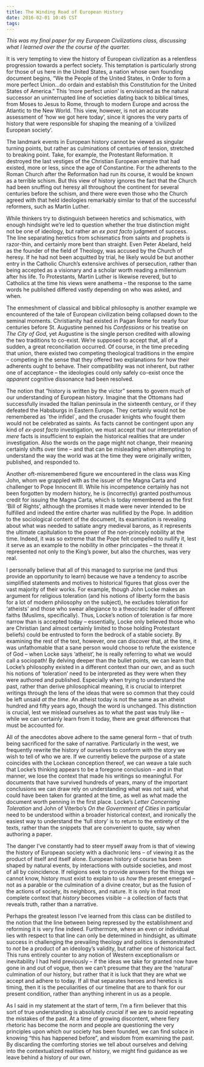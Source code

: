 ```yaml
---
title: The Winding Road of European History
date: 2016-02-01 10:45 CST
tags:
---
```


*This was my final paper for my European Civilizations class, discussing what
I learned over the the course of the quarter.*

It is very tempting to view the history of European civilization as a
relentless progression towards a perfect society. This temptation is
particularly strong for those of us here in the United States, a nation
whose own founding document begins, “We the People of the United States,
in Order to form a more perfect Union…do ordain and establish this
Constitution for the United States of America.” This ‘more perfect
union’ is envisioned as the natural successor an uninterrupted line of
societies dating back to biblical times, from Moses to Jesus to Rome,
through to modern Europe and across the Atlantic to the New World. This
view, however, is not an accurate assessment of ‘how we got here today’,
since it ignores the very parts of history that were responsible for
shaping the meaning of a ‘civilized European society’.

<!-- more -->

The landmark events in European history cannot be viewed as singular
turning points, but rather as culminations of centuries of tension,
stretched to breaking point. Take, for example, the Protestant
Reformation. It destroyed the last vestiges of the Christian European
empire that had existed, more or less, since the age of Constantine. For
the adherents to the Roman Church after the Reformation had run its
course, it would be known as a terrible schism. But this view of history
ignores the fact that the Church had been snuffing out heresy all
throughout the continent for several centuries before the schism, and
there were even those who the Church agreed with that held ideologies
remarkably similar to that of the successful reformers, such as Martin
Luther.

While thinkers try to distinguish between heretics and schismatics, with
enough hindsight we’re led to question whether the true distinction
might not be one of ideology, but rather an *ex post facto* judgment of
success. The line separating heretics from schismatics from saints and
prophets is razor-thin, and certainly more bent than straight. Even
Peter Abelard, held as the founder of the field of Theology, was accused
by the Church of heresy. If he had not been acquitted by trial, he
likely would be but another entry in the Catholic Church’s extensive
archives of persecution, rather than being accepted as a visionary and a
scholar worth reading a millennium after his life. To Protestants,
Martin Luther is likewise revered, but to Catholics at the time his
views were anathema – the response to the same words he published
differed vastly depending on who was asked, and when.

The enmeshment of classical and biblical philosophy is another example
we encountered of the tale of European civilization being collapsed down
to the seminal moments. Christianity had existed in Pagan Rome for
nearly four centuries before St. Augustine penned his *Confessions* or
his treatise on *The City of God*, yet Augustine is the single person
credited with allowing the two traditions to co-exist. We’re supposed to
accept that, all of a sudden, a great reconciliation occurred. Of
course, in the time preceding that union, there existed two competing
theological traditions in the empire – competing in the sense that they
offered two explanations for how their adherents ought to behave. Their
compatibility was not inherent, but rather one of acceptance – the
ideologies could only safely co-exist once the *apparent* cognitive
dissonance had been resolved.

The notion that “history is written by the victor” seems to govern much
of our understanding of European history. Imagine that the Ottomans had
successfully invaded the Italian peninsula in the sixteenth century, or
if they defeated the Habsburgs in Eastern Europe. They certainly would
not be remembered as \`the infidel\`, and the crusader knights who
fought them would not be celebrated as saints. As facts cannot be
contingent upon any kind of *ex-post facto* investigation, we must
accept that our interpretation of *mere* facts is insufficient to
explain the historical realities that are under investigation. Also the
words on the page might not change, their meaning certainly shifts over
time – and that can be misleading when attempting to understand the way
the world was at the time they were originally written, published, and
responded to.

Another oft-misremembered figure we encountered in the class was King
John, whom we grappled with as the issuer of the Magna Carta and
challenger to Pope Innocent III. While his incompetence certainly has
not been forgotten by modern history, he is (incorrectly) granted
posthumous credit for issuing the Magna Carta, which is today remembered
as the first ‘Bill of Rights’, although the promises it made were never
intended to be fulfilled and indeed the entire charter was nullified by
the Pope. In addition to the sociological content of the document, its
examination is revealing about what was needed to satiate angry medieval
barons, as it represents the ultimate capitulation to the power of the
non-princely nobility at the time. Indeed, it was so extreme that the
Pope felt compelled to nullify it, lest it serve as an example to the
nobility in other principates – the threat it represented not only to
the King’s power, but also the churches, was very real.

I personally believe that all of this managed to surprise me (and thus
provide an opportunity to learn) because we have a tendency to ascribe
simplified statements and motives to historical figures that gloss over
the vast majority of their works. For example, though John Locke makes
an argument for religious toleration (and his notions of liberty form
the basis for a lot of modern philosophy on the subject), he excludes
toleration for ‘atheists’ and those who swear allegiance to a theocratic
leader of different faiths (Muslims, specifically). Thus, Locke’s notion
of toleration is far more narrow than is accepted today – essentially,
Locke only believed those who are Christian (and almost certainly
limited to those holding Protestant beliefs) could be entrusted to form
the bedrock of a stable society. By examining the rest of the text,
however, one can discover that, at the time, it was unfathomable that a
sane person would choose to refute the existence of God – when Locke
says ‘atheist’, he is really referring to what we would call a
sociopath! By delving deeper than the bullet points, we can learn that
Locke’s philosophy existed in a different context than our own, and as
such his notions of ‘toleration’ need to be interpreted as they were
when they were authored and published. Especially when trying to
understand the past, rather than derive philosophical meaning, it is
crucial to interpret writings through the lens of the ideas that were so
common that they could be left unsaid *at the time*. An atheist today is
not the same as an atheist hundred and fifty years ago, though the word
is unchanged. This distinction is crucial, lest we mislead ourselves as
to what the past was truly like – while we can certainly learn from it
today, there are great differences that must be accounted for.

All of the anecdotes above adhere to the same general form – that of
truth being sacrificed for the sake of narrative. Particularly in the
west, we frequently rewrite the history of ourselves to conform with the
story we wish to tell of who we are. If we currently believe the purpose
of a state coincides with the Lockean conception thereof, we can weave a
tale such that Locke’s thinking appears to be a foregone conclusion –
and in that manner, we lose the context that made his writings so
meaningful. For documents that have survived hundreds of years, many of
the important conclusions we can draw rely on understanding what was
*not* said, what could have been taken for granted at the time, as well
as what made the document worth penning in the first place. Locke’s
*Letter Concerning Toleration* and John of Viterbo’s *On the Government
of Cities* in particular need to be understood within a broader
historical context, and ironically the easiest way to understand the
‘full story’ is to return to the entirety of the texts, rather than the
snippets that are convenient to quote, say when authoring a paper.

The danger I’ve constantly had to steer myself away from is that of
viewing the history of European society with a diachronic lens – of
viewing it as the product of itself and itself alone. European history
of course has been shaped by natural events, by interactions with
outside societies, and most of all by coincidence. If religions seek to
provide answers for the things we cannot know, history must exist to
explain to us *how* the present emerged – not as a parable or the
culmination of a divine creator, but as the fusion of the actions of
society, its neighbors, and nature. It is only in that most complete
context that *history* becomes visible – a collection of facts that
reveals truth, rather than a narrative.

Perhaps the greatest lesson I’ve learned from this class can be
distilled to the notion that the line between being repressed by the
establishment and reforming it is very fine indeed. Furthermore, where
an even or individual lies with respect to that line can only be
determined in hindsight, as ultimate success in challenging the
prevailing theology and politics is demonstrated to *not* be a product
of an ideology’s validity, but rather one of historical fact. This runs
entirely counter to any notion of Western exceptionalism or
inevitability I had held previously – if the ideas we take for granted
now have gone in and out of vogue, then we can’t presume that they are
the ‘natural’ culmination of our history, but rather that it is luck
that they are what we accept and adhere to today. If all that separates
heroes and heretics is timing, then it is the peculiarities of our
timeline that are to thank for our present condition, rather than
anything inherent in us as a people.

As I said in my statement at the start of term, I’m a firm believer that
this sort of true understanding is absolutely *crucial* if we are to
avoid repeating the mistakes of the past. At a time of growing
discontent, where fiery rhetoric has become the norm and people are
questioning the very principles upon which our society has been founded,
we can find solace in knowing “this has happened before”, and wisdom
from examining the past. By discarding the comforting stories we tell
about ourselves and delving into the contextualized realities of
history, we might find guidance as we leave behind a history of our own.
